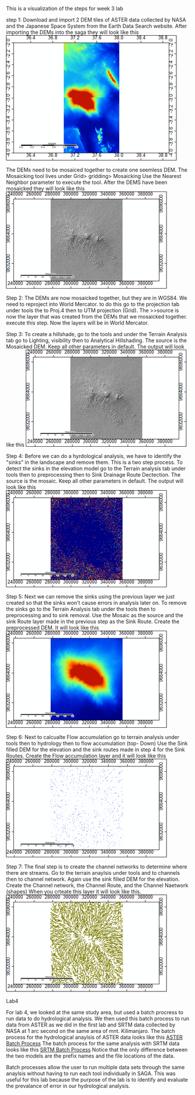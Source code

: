 This is a visualization of the steps for week 3 lab

step 1: 
Download and import 2 DEM tiles of ASTER data collected by NASA and the Japanese Space System from the Earth Data Search website. After importing the DEMs into the saga they will look like this ![Demsnotmosaiced](DEMfilesASTER.png)

The DEMs need to be mosaiced together to create one seemless DEM. The Mosaicking tool lives under Grid> gridding> Mosaicking
Use the Nearest Neighbor parameter to execute the tool.
After the DEMS have been mosaicked they will look like this ![DEMSmosaic](MosaicmapASTER.png)

Step 2:
The DEMs are now mosaicked together, but they are in WGS84. We need to reproject into World Mercator.
to do this go to the projection tab under tools the to Proj.4 then to UTM projection (Grid). 
The >>source is now the layer that was created from the DEMs that we mosaicked together.
execute this step. Now the layers will be in World Mercator. 

Step 3: 
To create a hillshade, go to the tools and under the Terrain Analysis tab go to Lighting, visibility then to Analytical 
Hillshading. The source is the Mosaicked DEM. Keep all other parameters in default. The output will look like this ![Hillshade](hillshadeASTER.png)

Step 4: 
 Before we can do a hyrdological analysis, we have to identify the "sinks" in the landscape and remove them. This is a two step process. To detect the sinks in the elevation model go to the Terrain analysis tab under tools then to preprocessing then 
to Sink Drainage Route Dectection. The source is the mosaic. Keep all other parameters in default. The output will look like this ![Detect Sinks](sinkrouteASTER.png)

Step 5: 
Next we can remove the sinks using the previous layer we just created so that the sinks won't cause errors in analysis later on. 
To remove the sinks go to the Terrain Analysis tab under the tools then to preprocessing and to sink removal. 
Use the Mosaic as the source and the sink Route layer made in the previous step as the Sink Route. 
Create the preprocessed DEM. It will look like this ![no sinks](nosinksASTER.png)

Step 6: 
Next to calcualte Flow accumulation go to terrain analysis under tools then to hydrology then to flow accumulation (top- Down)
Use the Sink filled DEM for the elevation and the sink routes made in step 4 for the Sink Routes. 
Create the Flow accumulation layer and it will look like this ![Flow Accumulation](FlowaccumulationASTER.png)

Step 7: 
The final step is to create the channel networks to determine where there are streams. 
Go to the terrain anaylsis under tools and to channels then to channel network. 
Again use the sink filled DEM for the elevation. Create the Channel network, the Channel Route, and the Channel Naetwork (shapes)
When you crteate this layer it will look like this. ![Channel Networks](channelnetworkASTER.png)


Lab4 

For lab 4, we looked at the same study area, but used a batch procress to run data to do hydrological analysis. We then used this batch 
process to run data from ASTER as we did in the first lab and SRTM data collected by NASA at 1 arc second on the same area of mnt. 
Kilimanjaro. 
The batch process for the hydrological anaylsis of ASTER data looks like this [ASTER Batch Process](mosaic_utmproj_hillshade_sinks_sinkremoval_flowaccumulation_Channelnetworks.bat)
The batch process for the same analysis with SRTM data looks like this [SRTM Batch Process](Mosaic_UTMproj_hillshade_sinks_sinkremoval_flowAcc_Channels_SRTM.bat)
Notice that the only difference between the two models are the prefix names and the file locations of the data. 

Batch processes allow the user to run multiple data sets through the same anaylsis without having to run each tool individually in SAGA. 
This was useful for this lab because the purpose of the lab is to identify and evaluate the prevalance of error in our hydrological 
analysis. 

